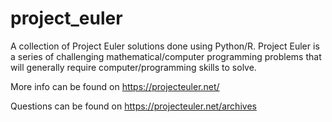 # project_euler
A collection of Project Euler solutions done using Python/R. Project Euler is a series of challenging mathematical/computer programming problems that will generally require computer/programming skills to solve.

More info can be found on https://projecteuler.net/

Questions can be found on https://projecteuler.net/archives
